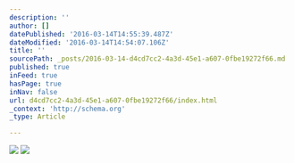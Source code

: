 ```yaml
---
description: ''
author: []
datePublished: '2016-03-14T14:55:39.487Z'
dateModified: '2016-03-14T14:54:07.106Z'
title: ''
sourcePath: _posts/2016-03-14-d4cd7cc2-4a3d-45e1-a607-0fbe19272f66.md
published: true
inFeed: true
hasPage: true
inNav: false
url: d4cd7cc2-4a3d-45e1-a607-0fbe19272f66/index.html
_context: 'http://schema.org'
_type: Article

---
```

![](https://the-grid-user-content.s3-us-west-2.amazonaws.com/b7f18d69-f79f-412d-9888-7f0467bf2a96.png)
![](https://the-grid-user-content.s3-us-west-2.amazonaws.com/e4604187-069b-481c-a51a-b6a593a357f0.png)